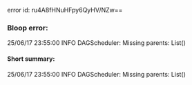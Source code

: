 error id: ru4A8fHNuHFpy6QyHV/NZw==
### Bloop error:

25/06/17 23:55:00 INFO DAGScheduler: Missing parents: List()
#### Short summary: 

25/06/17 23:55:00 INFO DAGScheduler: Missing parents: List()